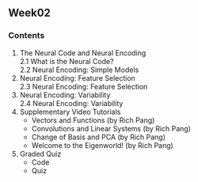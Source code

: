 ## Week02

### Contents
1. The Neural Code and Neural Encoding  
  2.1 What is the Neural Code?  
  2.2 Neural Encoding: Simple Models  
2. Neural Encoding: Feature Selection  
  2.3 Neural Encoding: Feature Selection  
3. Neural Encoding: Variability  
  2.4 Neural Encoding: Variability  
4. Supplementary Video Tutorials
    - Vectors and Functions (by Rich Pang)   
    - Convolutions and Linear Systems (by Rich Pang)  
    - Change of Basis and PCA (by Rich Pang)  
    - Welcome to the Eigenworld! (by Rich Pang)  
5. Graded Quiz
    - Code
    - Quiz
